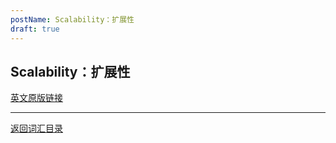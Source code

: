 ```yaml
---
postName: Scalability：扩展性
draft: true
---
```

## Scalability：扩展性

[英文原版链接](https://wiki.internetcomputer.org/wiki/Glossary)

---
[返回词汇目录](../glossary)